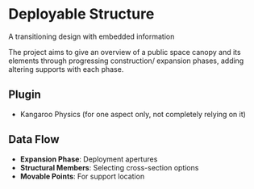 # Deployable Structure
A transitioning design with embedded information

The project aims to give an overview of a public space canopy and its elements through progressing construction/ expansion phases, adding altering supports with each phase.

## Plugin
- Kangaroo Physics (for one aspect only, not completely relying on it)

## Data Flow
- **Expansion Phase**: Deployment apertures
- **Structural Members**: Selecting cross-section options
- **Movable Points**: For support location
